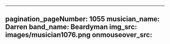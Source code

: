 ------
pagination_pageNumber: 1055
musician_name: Darren
band_name: Beardyman
img_src: images/musician1076.png
onmouseover_src: 
------